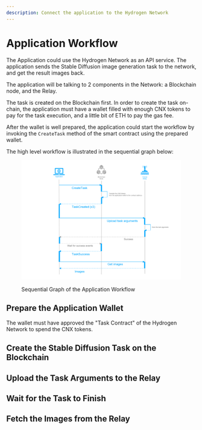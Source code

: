 ```yaml
---
description: Connect the application to the Hydrogen Network
---
```


# Application Workflow

The Application could use the Hydrogen Network as an API service. The application sends the Stable Diffusion image generation task to the network, and get the result images back.

The application will be talking to 2 components in the Network: a Blockchain node, and the Relay.

The task is created on the Blockchain first. In order to create the task on-chain, the application must have a wallet filled with enough CNX tokens to pay for the task execution, and a little bit of ETH to pay the gas fee.

After the wallet is well prepared, the application could start the workflow by invoking the `CreateTask` method of the smart contract using the prepared wallet.

The high level workflow is illustrated in the sequential graph below:

<figure><img src="../.gitbook/assets/323730c0a33886b4f03a611b937c17c.png" alt=""><figcaption><p>Sequential Graph of the Application Workflow</p></figcaption></figure>

## Prepare the Application Wallet

The wallet must have approved the "Task Contract" of the Hydrogen Network to spend the CNX tokens.

## Create the Stable Diffusion Task on the Blockchain

## Upload the Task Arguments to the Relay

## Wait for the Task to Finish

## Fetch the Images from the Relay

